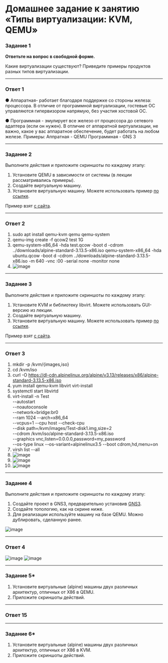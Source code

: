 # Домашнее задание к занятию «Типы виртуализации: KVM, QEMU»



### Задание 1

**Ответьте на вопрос в свободной форме.**

Какие виртуализации существуют? Приведите примеры продуктов разных типов виртуализации.

---
### Ответ 1

● Аппаратная- работает благодаря поддержке со стороны железа: процессора. В отличие от программной виртуализации, гостевые ОС управляются гипервизором
напрямую, без участия хостовой ОС.

● Программная - эмулирует все железо от процессора до сетевого адаптера (если он нужен). В отличие от аппаратной виртуализации, не важно, какое у вас аппаратное
обеспечение, будет работать на любом железе.
Примеры:
Аппратная - QEMU
Программная - GNS 3

---


### Задание 2 

Выполните действия и приложите скриншоты по каждому этапу:

1. Установите QEMU в зависимости от системы (в лекции рассматривались примеры).
2. Создайте виртуальную машину.
3. Установите виртуальную машину.
Можете использовать пример [по ссылке](https://dl-cdn.alpinelinux.org/alpine/v3.13/releases/x86/alpine-standard-3.13.5-x86.iso).

Пример взят [с сайта](https://alpinelinux.org). 
 
---
### Ответ 2
1. sudo apt install qemu-kvm qemu qemu-system
2. qemu-img create -f qcow2 test 1G
3. qemu-system-x86_64 -hda test.qcow -boot d -cdrom ../downloads/alpine-standard-3.13.5-x86.iso
qemu-system-x86_64 -hda ubuntu.qcow -boot d -cdrom ../downloads/alpine-standard-3.13.5-x86.iso -m 640 -vnc :00 -serial none -monitor none
4. ![image](https://github.com/Dk054/studies/assets/139000762/fb752900-8fbe-47a8-8be0-ac6ed86b600d)


---

### Задание 3 

Выполните действия и приложите скриншоты по каждому этапу:

1. Установите KVM и библиотеку libvirt. Можете использовать GUI-версию из лекции. 
2. Создайте виртуальную машину. 
3. Установите виртуальную машину. 
Можете использовать пример [по ссылке](https://dl-cdn.alpinelinux.org/alpine/v3.13/releases/x86/alpine-standard-3.13.5-x86.iso). 

Пример взят [с сайта](https://alpinelinux.org). 
 
 ---
### Ответ 3
1. mkdir -p /kvm/{images,iso}
2. cd /kvm/iso
3. curl -O https://dl-cdn.alpinelinux.org/alpine/v3.13/releases/x86/alpine-standard-3.13.5-x86.iso
4. yum install qemu-kvm libvirt virt-install
5. systemctl start libvirtd
6. virt-install -n Test \
--autostart \
--noautoconsole \
--network=bridge:br0 \
--ram 1024 --arch=x86_64 \
--vcpus=1 --cpu host --check-cpu \
--disk path=/kvm/images/Test-disk1.img,size=2 \
--cdrom /kvm/iso/alpine-standard-3.13.5-x86.iso \
--graphics vnc,listen=0.0.0.0,password=my_password \
--os-type linux --os-variant=alpinelinux3.5 --boot cdrom,hd,menu=on
7. virsh list --all
8. ![image](https://github.com/Dk054/studies/assets/139000762/9cafbc2d-ddbb-42c7-b22c-fdf31e220bf6)
9. ![image](https://github.com/Dk054/studies/assets/139000762/58b9f36c-8119-4f8b-8098-a8442bbdda84)
10. ![image](https://github.com/Dk054/studies/assets/139000762/98d5f0af-403f-4c28-9504-85da301aa602)


<!-- https://www.dmosk.ru/miniinstruktions.php?mini=kvm-centos7 -->



---
### Задание 4

Выполните действия и приложите скриншоты по каждому этапу:

1. Создайте проект в GNS3, предварительно установив [GNS3](https://github.com/GNS3/gns3-gui/releases).
2. Создайте топологию, как на скрине ниже.
3. Для реализации используйте машину на базе QEMU. Можно дублировать, сделанную ранее. 

![image](https://user-images.githubusercontent.com/73060384/118615008-f95e9680-b7c8-11eb-9610-fc1e73d8bd70.png)


---
### Ответ 4

![image](https://github.com/Dk054/studies/assets/139000762/8a1f0aef-c42f-46c9-8fb4-9c8f2790cd07)
![image](https://github.com/Dk054/studies/assets/139000762/997a77ff-280a-46f8-91b6-c0e8b3ddeb9d)

 ---

### Задание 5*

1. Установите виртуальные (alpine) машины двух различных архитектур, отличных от X86 в QEMU.
1. Приложите скриншоты действий.

---
### Ответ 15

---

### Задание 6*

1. Установите виртуальные (alpine) машины двух различных архитектур, отличных от X86 в KVM.
1. Приложите скриншоты действий.
